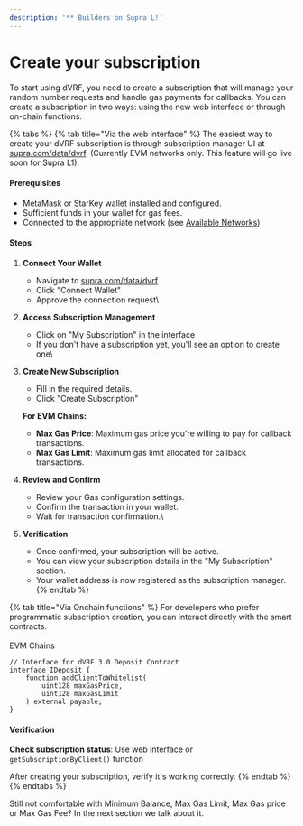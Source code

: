 ```yaml
---
description: '** Builders on Supra L!'
---
```


# Create your subscription

To start using dVRF, you need to create a subscription that will manage your random number requests and handle gas payments for callbacks. You can create a subscription in two ways: using the new web interface or through on-chain functions.

{% tabs %}
{% tab title="Via the web interface" %}
The easiest way to create your dVRF subscription is through subscription manager UI at [supra.com/data/dvrf](https://supra.com/data/dvrf). (Currently EVM networks only.  This feature will go live soon for Supra L1).

#### Prerequisites

* MetaMask or StarKey wallet installed and configured.
* Sufficient funds in your wallet for gas fees.
* Connected to the appropriate network (see [Available Networks](https://docs.supra.com/dvrf/networks))

#### Steps

1. **Connect Your Wallet**
   * Navigate to [supra.com/data/dvrf](https://supra.com/data/dvrf)
   * Click "Connect Wallet"
   * Approve the connection request\

2. **Access Subscription Management**
   * Click on "My Subscription" in the interface
   * If you don't have a subscription yet, you'll see an option to create one\

3.  **Create New Subscription**

    * Fill in the required details.
    * Click "Create Subscription"

    **For EVM Chains:**

    * **Max Gas Price**: Maximum gas price you're willing to pay for callback transactions.
    * **Max Gas Limit**: Maximum gas limit allocated for callback transactions.


4. **Review and Confirm**
   * Review your Gas configuration settings.
   * Confirm the transaction in your wallet.
   * Wait for transaction confirmation.\

5. **Verification**
   * Once confirmed, your subscription will be active.
   * You can view your subscription details in the "My Subscription" section.
   * Your wallet address is now registered as the subscription manager.
{% endtab %}

{% tab title="Via Onchain functions" %}
For developers who prefer programmatic subscription creation, you can interact directly with the smart contracts.\
\
EVM Chains

```solidity
// Interface for dVRF 3.0 Deposit Contract
interface IDeposit {
    function addClientToWhitelist(
        uint128 maxGasPrice, 
        uint128 maxGasLimit
    ) external payable;
}
```

#### Verification

**Check subscription status**: Use web interface or `getSubscriptionByClient()` function

After creating your subscription, verify it's working correctly.
{% endtab %}
{% endtabs %}



Still not comfortable with Minimum Balance,  Max Gas Limit, Max Gas price or Max Gas Fee? In the next section we talk about it.&#x20;

